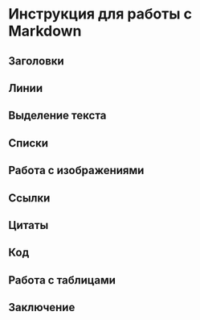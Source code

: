 # Инструкция для работы с Markdown

## Заголовки

## Линии

## Выделение текста


## Списки

## Работа с изображениями

## Ссылки

## Цитаты 

## Код

## Работа с таблицами

## Заключение
